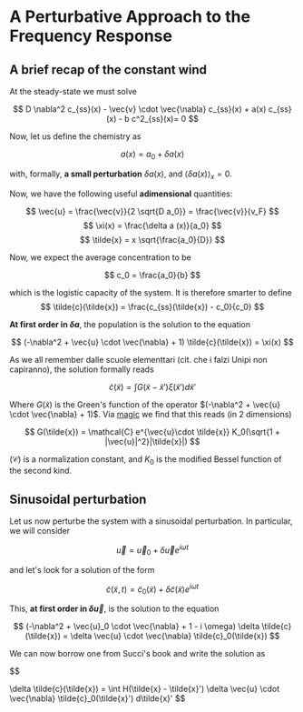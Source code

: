 # A Perturbative Approach to the Frequency Response

## A brief recap of the constant wind

At the steady-state we must solve 

$$
D \nabla^2 c_{ss}(x) - \vec{v} \cdot \vec{\nabla} c_{ss}(x) + a(x) c_{ss}(x) - b c^2_{ss}(x)= 0
$$

Now, let us define the chemistry as

$$
a(x) = a_0 + \delta a(x)
$$

with, formally, __a small perturbation__ $\delta a(x)$, and $\langle\delta a(x)\rangle_x =0$.

Now, we have the following useful __adimensional__ quantities:

$$
\vec{u} = \frac{\vec{v}}{2 \sqrt{D a_0}} = \frac{\vec{v}}{v_F}
$$
$$
\xi(x) = \frac{\delta a (x)}{a_0}
$$
$$
\tilde{x} = x \sqrt{\frac{a_0}{D}}
$$

Now, we expect the average concentration to be

$$
c_0 = \frac{a_0}{b}
$$

which is the logistic capacity of the system.
It is therefore smarter to define
$$
\tilde{c}(\tilde{x}) = \frac{c_{ss}(\tilde{x}) - c_0}{c_0}
$$

__At first order in $\delta a$__, the population is the solution to the equation

$$
(-\nabla^2 + \vec{u} \cdot \vec{\nabla} + 1) \tilde{c}(\tilde{x}) = \xi(x)
$$

As we all remember dalle scuole elementtari (cit. che i falzi Unipi non capiranno), the solution formally reads

$$
\tilde{c}(\tilde{x}) = \int G(\tilde{x} - \tilde{x}') \xi(\tilde{x}') d\tilde{x}'
$$

Where $G(\tilde{x})$ is the Green's function of the operator $(-\nabla^2 + \vec{u} \cdot \vec{\nabla} + 1)$. Via [magic](https://www.sciencedirect.com/science/article/abs/pii/S0378437116305830) we find that this reads (in 2 dimensions)

$$
G(\tilde{x}) = \mathcal{C} e^{\vec{u}\cdot \tilde{x}} K_0(\sqrt{1 + |\vec{u}|^2}|\tilde{x}|)
$$

($\mathcal{C}$) is a normalization constant, and $K_0$ is the modified Bessel function of the second kind.

## Sinusoidal perturbation

Let us now perturbe the system with a sinusoidal perturbation. 
In particular, we will consider

$$
\vec{u} = \vec{u}_0 + \delta \vec{u} e^{ i \omega t}
$$

and let's look for a solution of the form

$$
\tilde{c}(\tilde{x}, t) = \tilde{c}_0(\tilde{x}) + \delta \tilde{c}(\tilde{x}) e^{i \omega t}
$$

This, __at first order in $\delta \vec{u}$__, is the solution to the equation

$$
(-\nabla^2 + \vec{u}_0 \cdot \vec{\nabla} + 1 - i \omega) \delta \tilde{c}(\tilde{x}) =  \delta \vec{u} \cdot \vec{\nabla} \tilde{c}_0(\tilde{x})
$$

We can now borrow one from Succi's book and write the solution as

$$

\delta \tilde{c}(\tilde{x}) = \int H(\tilde{x} - \tilde{x}') \delta \vec{u} \cdot \vec{\nabla} \tilde{c}_0(\tilde{x}') d\tilde{x}'
$$